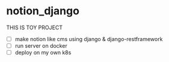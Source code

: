 # notion_django

THIS IS TOY PROJECT

- [ ] make notion like cms using django & django-restframework
- [ ] run server on docker
- [ ] deploy on my own k8s 
